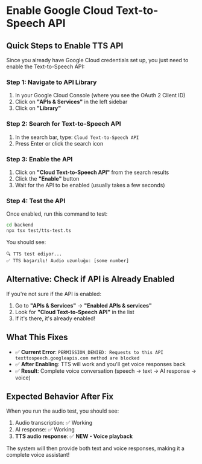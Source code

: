 # Enable Google Cloud Text-to-Speech API

## Quick Steps to Enable TTS API

Since you already have Google Cloud credentials set up, you just need to enable the Text-to-Speech API:

### Step 1: Navigate to API Library
1. In your Google Cloud Console (where you see the OAuth 2 Client ID)
2. Click on **"APIs & Services"** in the left sidebar
3. Click on **"Library"**

### Step 2: Search for Text-to-Speech API
1. In the search bar, type: `Cloud Text-to-Speech API`
2. Press Enter or click the search icon

### Step 3: Enable the API
1. Click on **"Cloud Text-to-Speech API"** from the search results
2. Click the **"Enable"** button
3. Wait for the API to be enabled (usually takes a few seconds)

### Step 4: Test the API
Once enabled, run this command to test:

```bash
cd backend
npx tsx test/tts-test.ts
```

You should see:
```
🔍 TTS test ediyor...
✅ TTS başarılı! Audio uzunluğu: [some number]
```

## Alternative: Check if API is Already Enabled

If you're not sure if the API is enabled:

1. Go to **"APIs & Services"** → **"Enabled APIs & services"**
2. Look for **"Cloud Text-to-Speech API"** in the list
3. If it's there, it's already enabled!

## What This Fixes

- ✅ **Current Error**: `PERMISSION_DENIED: Requests to this API texttospeech.googleapis.com method are blocked`
- ✅ **After Enabling**: TTS will work and you'll get voice responses back
- ✅ **Result**: Complete voice conversation (speech → text → AI response → voice)

## Expected Behavior After Fix

When you run the audio test, you should see:
1. Audio transcription: ✅ Working
2. AI response: ✅ Working  
3. **TTS audio response**: ✅ **NEW - Voice playback**

The system will then provide both text and voice responses, making it a complete voice assistant!
